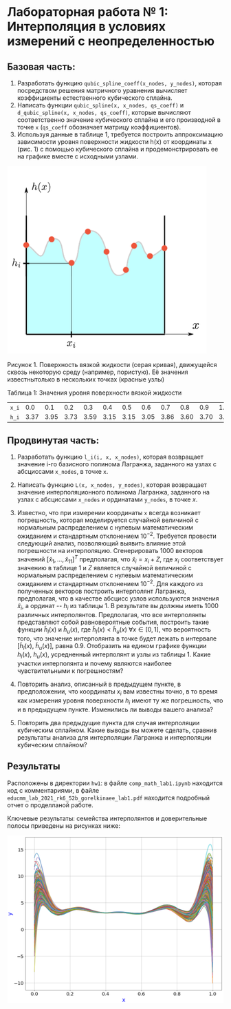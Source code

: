 # Лабораторная работа № 1: Интерполяция в условиях измерений с неопределенностью

## Базовая часть:

  1. Разработать функцию `qubic_spline_coeff(x_nodes, y_nodes)`, которая посредством решения матричного уравнения вычисляет коэффициенты естественного кубического сплайна.
  2. Написать функции `qubic_spline(x, x_nodes, qs_coeff)` и `d_qubic_spline(x, x_nodes, qs_coeff)`, которые вычисляют соответственно значение кубического сплайна и его производной в точке `x` (`qs_coeff` обозначает матрицу коэффициентов).
  3. Используя данные в таблице 1, требуется построить аппроксимацию зависимости уровня поверхности жидкости h(x) от координаты x (рис. 1) с помощью кубического сплайна и продемонстрировать ее на графике вместе с исходными узлами.

![title1](рис1.png)

Рисунок 1. Поверхность вязкой жидкости (серая кривая), движущейся сквозь некоторую среду (например, пористую). Её значения известнытолько в нескольких точках (красные узлы)

Таблица 1: Значения уровня поверхности вязкой жидкости

|  |  |  |  |  |  |  |  |  |  |  |  |
| --- | --- | --- | --- | --- | --- | --- | --- | --- | --- | --- | --- | 
| `x_i` | 0.0 | 0.1 | 0.2 | 0.3 | 0.4 | 0.5 | 0.6 | 0.7 | 0.8 | 0.9 | 1.0 |
| `h_i` | 3.37 | 3.95 | 3.73 | 3.59 | 3.15 | 3.15 | 3.05 | 3.86 | 3.60 | 3.70 | 3.02 |

## Продвинутая часть:

  1. Разработать функцию `l_i(i, x, x_nodes)`, которая возвращает значение i-го базисного полинома Лагранжа, заданного на узлах с абсциссами `x_nodes`, в точке `x`.
  2. Написать функцию `L(x, x_nodes, y_nodes)`, которая возвращает значение интерполяционного полинома Лагранжа, заданного на узлах с абсциссами `x_nodes` и ординатами `y_nodes`, в точке $x$.
  3.  Известно, что при измерении координаты `x` всегда возникает погрешность, которая моделируется случайной величиной с нормальным распределением с нулевым математическим ожиданием и стандартным отклонением $10^{-2}$. Требуется провести следующий анализ, позволяющий выявить влияние этой погрешности на интерполяцию. Сгенерировать 1000  векторов значений $[ \tilde x_1,..., \tilde x_{11}]^T$ предполагая, что $\tilde x_i = x_i + Z$, где $x_i$ соответствует значению в таблице 1 и $Z$ является случайной величиной с нормальным распределением с нулевым математическим ожиданием и стандартным отклонением $10^{-2}$. Для каждого из полученных векторов построить интерполянт Лагранжа, предполагая, что в качестве абсцисс узлов используются значения $\tilde x_i$, а ординат -- $h_i$ из таблицы 1. В результате вы должны иметь 1000 различных интерполянтов. Предполагая, что все интерполянты представляют собой равновероятные события, построить такие функции $\tilde h_l(x)$ и $\tilde h_u(x)$, где $\tilde h_l(x) < \tilde h_u(x) \ \forall x \in [0, 1]$, что вероятность того, что значение интерполянта в точке будет лежать в интервале $[\tilde h_l(x) , \  \tilde h_u(x)]$, равна 0.9. Отобразить на едином графике функции $h_l(x), \ h_u(x)$, усредненный интерполянт и узлы из таблицы 1. Какие участки интерполянта и почему являются наиболее чувствительными к погрешностям?
    
  4. Повторить анализ, описанный в предыдущем пункте, в предположении, что координаты $x_i$ вам известны точно, в то время как измерения уровня поверхности $h_i$ имеют ту же погрешность, что и в предыдущем пункте. Изменились ли выводы вашего анализа?
  5. Повторить два предыдущие пункта для случая интерполяции кубическим сплайном. Какие выводы вы можете сделать, сравнив результаты анализа для интерполяции Лагранжа и интерполяции кубическим сплайном?

## Результаты

Расположены в директории `hw1`: в файле `comp_math_lab1.ipynb` находится код с комментариями, в файле `educmm_lab_2021_rk6_52b_gorelkinaee_lab1.pdf` находится подробный отчет о проделланой работе.

Ключевые результаты: семейства интерполянтов и доверительные полосы приведены на рисунках ниже:

![fig1](/images/лаб1_прод_1.png)
